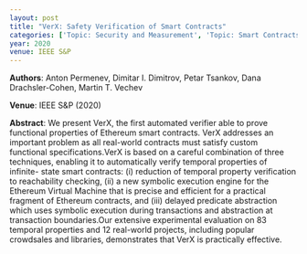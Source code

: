```yaml
---
layout: post
title: "VerX: Safety Verification of Smart Contracts"
categories: ['Topic: Security and Measurement', 'Topic: Smart Contracts', '2020', 'Venue: IEEE S&P']
year: 2020
venue: IEEE S&P
---
```

**Authors**: Anton Permenev, Dimitar I. Dimitrov, Petar Tsankov, Dana Drachsler-Cohen, Martin T. Vechev

**Venue**: IEEE S&P (2020)

**Abstract**: We present VerX, the first automated verifier able to prove functional properties of Ethereum smart contracts. VerX addresses an important problem as all real-world contracts must satisfy custom functional specifications.VerX is based on a careful combination of three techniques, enabling it to automatically verify temporal properties of infinite- state smart contracts: (i) reduction of temporal property verification to reachability checking, (ii) a new symbolic execution engine for the Ethereum Virtual Machine that is precise and efficient for a practical fragment of Ethereum contracts, and (iii) delayed predicate abstraction which uses symbolic execution during transactions and abstraction at transaction boundaries.Our extensive experimental evaluation on 83 temporal properties and 12 real-world projects, including popular crowdsales and libraries, demonstrates that VerX is practically effective.
